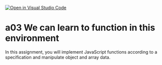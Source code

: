 [![Open in Visual Studio Code](https://classroom.github.com/assets/open-in-vscode-f059dc9a6f8d3a56e377f745f24479a46679e63a5d9fe6f495e02850cd0d8118.svg)](https://classroom.github.com/online_ide?assignment_repo_id=5836986&assignment_repo_type=AssignmentRepo)
# a03 We can learn to function in this environment
In this assignment, you will implement JavaScript functions according to a specification and manipulate object and array data.
